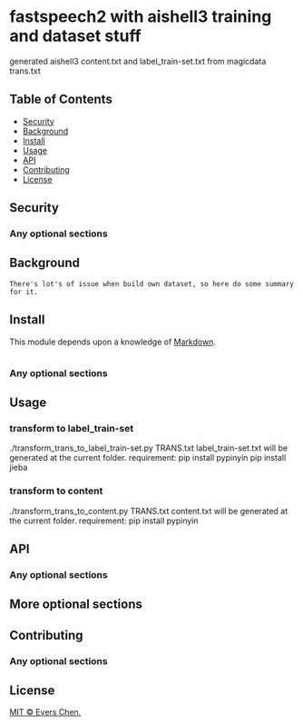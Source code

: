 # fastspeech2 with aishell3 training and dataset stuff

generated aishell3 content.txt and label_train-set.txt from magicdata trans.txt

## Table of Contents

- [Security](#security)
- [Background](#background)
- [Install](#install)
- [Usage](#usage)
- [API](#api)
- [Contributing](#contributing)
- [License](#license)

## Security

### Any optional sections

## Background
```
There's lot's of issue when build own dataset, so here do some summary for it.
```

## Install

This module depends upon a knowledge of [Markdown]().

```
```

### Any optional sections

## Usage

### transform to label_train-set
 ./transform_trans_to_label_train-set.py TRANS.txt
 label_train-set.txt will be generated at the current folder.
 requirement: pip install pypinyin
              pip install jieba
			  
### transform to content
 ./transform_trans_to_content.py TRANS.txt
 content.txt will be generated at the current folder.
 requirement: pip install pypinyin



## API

### Any optional sections

## More optional sections

## Contributing



### Any optional sections

## License

[MIT © Evers Chen.](../LICENSE)